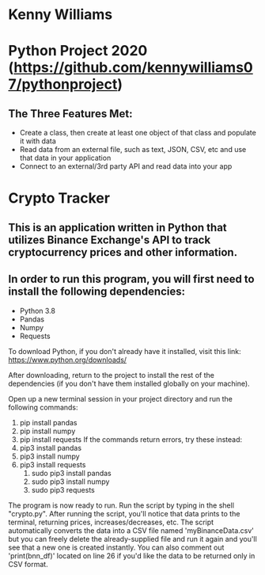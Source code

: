 Kenny Williams
==============

Python Project 2020 (https://github.com/kennywilliams07/pythonproject)
======================================================================

The Three Features Met:
-----------------------
* Create a class, then create at least one object of that class and populate it with data
* Read data from an external file, such as text, JSON, CSV, etc and use that data in your application
* Connect to an external/3rd party API and read data into your app

Crypto Tracker
==================

This is an application written in Python that utilizes Binance Exchange's API to track cryptocurrency prices and other information.
-----------------------------------------------------------------------------------------------------------------------------------

In order to run this program, you will first need to install the following dependencies:
----------------------------------------------------------------------------------------
* Python 3.8
* Pandas
* Numpy
* Requests

To download Python, if you don't already have it installed, visit this link: https://www.python.org/downloads/

After downloading, return to the project to install the rest of the dependencies (if you don't have them installed globally on your machine).

Open up a new terminal session in your project directory and run the following commands:
1. pip install pandas
2. pip install numpy
3. pip install requests
If the commands return errors, try these instead:
1. pip3 install pandas
2. pip3 install numpy
3. pip3 install requests
    1. sudo pip3 install pandas
    2. sudo pip3 install numpy
    3. sudo pip3 requests

The program is now ready to run. Run the script by typing in the shell "crypto.py". After running the script, you'll notice that data prints to the terminal, returning prices, increases/decreases, etc. The script automatically converts the data
into a CSV file named 'myBinanceData.csv' but you can freely delete the already-supplied file and run it again and you'll see that a new one is created instantly. You can also comment out 'print(bnn_df)' located on line 26 if you'd like the data to be returned only in CSV format.